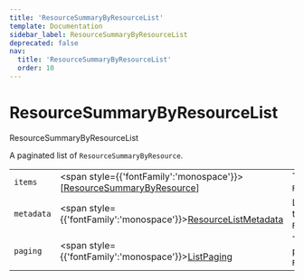 ```yaml
---
title: 'ResourceSummaryByResourceList'
template: Documentation
sidebar_label: ResourceSummaryByResourceList
deprecated: false
nav:
  title: 'ResourceSummaryByResourceList'
  order: 10
---
```


# ResourceSummaryByResourceList

<div style={{'fontFamily':'monospace'}}><span style={{'fontSize':'1.5rem','fontWeight':500}}>ResourceSummaryByResourceList</span></div>



A paginated list of `ResourceSummaryByResource`.

| | | |
| -- | -- | -- |
| `items` | <span style={{'fontFamily':'monospace'}}>[<a href="/guardrails/docs/reference/graphql/object/ResourceSummaryByResource">ResourceSummaryByResource</a>]</span> | The `items` for this page of `ResourceSummaryByResourceList`. |
| `metadata` | <span style={{'fontFamily':'monospace'}}><a href="/guardrails/docs/reference/graphql/object/ResourceListMetadata">ResourceListMetadata</a></span> | List metadata information for the instance of `ResourceSummaryByResourceList`. |
| `paging` | <span style={{'fontFamily':'monospace'}}><a href="/guardrails/docs/reference/graphql/object/ListPaging">ListPaging</a></span> | The `paging` information for this page of `ResourceSummaryByResourceList`. |